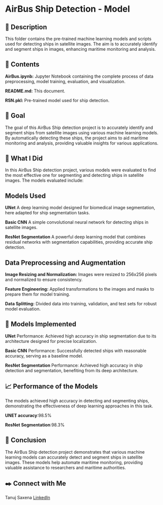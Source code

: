 # AirBus Ship Detection - Model

## 📝 Description
This folder contains the pre-trained machine learning models and scripts used for detecting ships in satellite images. The aim is to accurately identify and segment ships in images, enhancing maritime monitoring and analysis.

## 📂 Contents
**AirBus.ipynb:** Jupyter Notebook containing the complete process of data preprocessing, model training, evaluation, and visualization.

**README.md:** This document.

**RSN.pkl:** Pre-trained model used for ship detection.

## 🎯 Goal
The goal of this AirBus Ship detection project is to accurately identify and segment ships from satellite images using various machine learning models. By automatically detecting these ships, the project aims to aid maritime monitoring and analysis, providing valuable insights for various applications.

## 🧮 What I Did
In this AirBus Ship detection project, various models were evaluated to find the most effective one for segmenting and detecting ships in satellite images. The models evaluated include:

## Models Used
**UNet**
A deep learning model designed for biomedical image segmentation, here adapted for ship segmentation tasks.

**Basic CNN**
A simple convolutional neural network for detecting ships in satellite images.

**ResNet Segmentation**
A powerful deep learning model that combines residual networks with segmentation capabilities, providing accurate ship detection.

## Data Preprocessing and Augmentation

**Image Resizing and Normalization:** Images were resized to 256x256 pixels and normalized to ensure consistency.

**Feature Engineering:** Applied transformations to the images and masks to prepare them for model training.

**Data Splitting:** Divided data into training, validation, and test sets for robust model evaluation.

## 🚀 Models Implemented
**UNet**
Performance: Achieved high accuracy in ship segmentation due to its architecture designed for precise localization.

**Basic CNN**
Performance: Successfully detected ships with reasonable accuracy, serving as a baseline model.

**ResNet Segmentation**
Performance: Achieved high accuracy in ship detection and segmentation, benefiting from its deep architecture.

## 📈 Performance of the Models
The models achieved high accuracy in detecting and segmenting ships, demonstrating the effectiveness of deep learning approaches in this task.

**UNET accuracy**:98.5%

**ResNet Segmentation**:98.3%

## 📢 Conclusion
The AirBus Ship detection project demonstrates that various machine learning models can accurately detect and segment ships in satellite images. These models help automate maritime monitoring, providing valuable assistance to researchers and maritime authorities.

## ✒️ Connect with Me
Tanuj Saxena [LinkedIn](https://www.linkedin.com/in/tanuj-saxena-970271252/)
